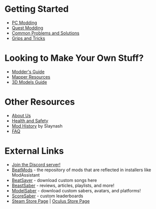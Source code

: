 <!-- TITLE: Beat Saber Modding Group -->
<!-- SUBTITLE: Welcome to the Beat Saber Modding Group Wiki! -->

# Getting Started
* [PC Modding](beginners-guide)
* [Quest Modding](quest-modding)
* [Common Problems and Solutions](support)
* [Grips and Tricks](grips-and-tricks)

# Looking to Make Your Own Stuff?
* [Modder's Guide](modding)
* [Mapper Resources](mapping)
* [3D Models Guide](models)

# Other Resources
* [About Us](about)
* [Health and Safety](health-and-safety)
* [Mod History](https://docs.google.com/spreadsheets/d/1eVRbCUyaXjKUJRSNPZWERUO9tULK415buU0q-H7Z0dY/edit#gid=0) by Slaynash
* [FAQ](faq)

# External Links
* [Join the Discord server!](https://discord.gg/beatsabermods)
* [BeatMods](https://beatmods.com) - the repository of mods that are reflected in installers like ModAssistant
* [BeatSaver](https://beatsaver.com/) - download custom songs here
* [BeastSaber](https://bsaber.com/) - reviews, articles, playlists, and more!
* [ModelSaber](https://modelsaber.com/) - download custom sabers, avatars, and platforms!
* [ScoreSaber](https://scoresaber.com/) - custom leaderboards
* [Steam Store Page](https://store.steampowered.com/app/620980/Beat_Saber/) | [Oculus Store Page](https://www.oculus.com/experiences/rift/1304877726278670/)
